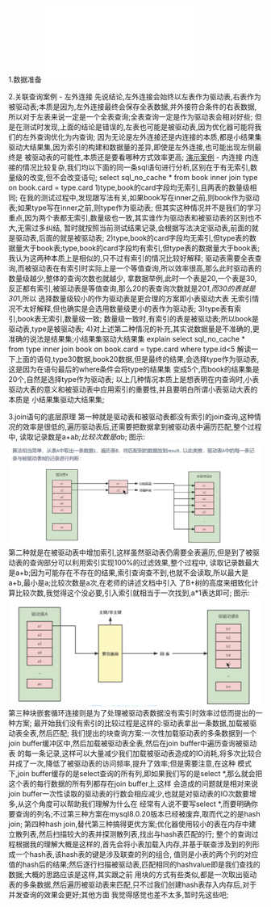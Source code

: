 1.数据准备 ![数据准备](关联查询优化的数据准备.sql)

2.关联查询案例
    - 左外连接
        先说结论,左外连接会始终以左表作为驱动表,右表作为被驱动表;本质是因为,左外连接最终会保存全表数据,并外接符合条件的右表数据,
      所以对于左表来说一定是一个全表查询;全表查询一定是作为驱动表会相对好些;
        但是在测试时发现,上面的结论是错误的,左表也可能是被驱动表,因为优化器可能将我们的左外查询优化为内查询;
        因为无论是左外连接还是内连接的本质,都是小结果集驱动大结果集,因为索引的构建和数据量的差异,即使是左外连接,也可能出现左侧最终是
      被驱动表的可能性,本质还是要看哪种方式效率更高;  [演示案例](左外连接,右表驱动左表的案例.sql)
    - 内连接
        内连接的情况比较复杂,我们均以下面的同一条sql语句进行分析,区别在于有无索引,数量级的改变,但不会改变语句;
            select sql_no_cache * from book inner join type on book.card = type.card
        1)type,book的card字段均无索引,且两表的数量级相同;
            在我的测试过程中,发现跟写法有关,如果book写在inner之前,则book作为驱动表;如果type写在inner之前,则type作为驱动表;
          但其实这种情况并不是我们的学习重点,因为两个表都无索引,数量级也一致,其实谁作为驱动表和被驱动表的区别也不大,无需过多纠结,
          暂时就按照当前测试结果记录,会根据写法决定驱动表,前面的就是驱动表,后面的就是被驱动表;
        2)type,book的card字段均无索引,但type表的数据量大于book表;type,book的card字段均有索引,但type表的数据量大于book表;
            我认为这两种本质上是相似的,只不过有索引的情况比较好解释;
            驱动表需要全表查询,而被驱动表在有索引时实际上是一个等值查询,所以效率很高,那么此时驱动表的数量级越少,整体的查询次数也就越少,
          拿数据举例,此时一个表是20,一个表是30,反正都有索引,被驱动表是等值查询,那么20的表查询次数就是20*1,而30的表就是30*1,所以
          选择数量级较小的作为驱动表是更合理的方案即小表驱动大表
            无索引情况不太好解释,但也确实是会选用数量级更小的表作为驱动表;
        3)type表有索引,book表无索引,数量级一致;
            数量级一致时,有索引的表是被驱动表;所以book是驱动表,type是被驱动表;
        4)对上述第二种情况的补充,其实说数据量是不准确的,更准确的说法是结果集;小结果集驱动大结果集
            explain select sql_no_cache * from type inner join book on book.card = type.card where type.id<5
          解读一下上面的语句,type30数据,book20数据,但是最终的结果,会选择type作为驱动表,这是因为在语句最后的where条件会将type的结果集
        变成5个,而book的结果集是20个,自然是选择type作为驱动表;
        以上几种情况本质上是想表明在内查询时,小表驱动大表的意义和被驱动表中应用索引的重要性,并且要明白所谓小表驱动大表的本质是
      小结果集驱动大结果集;

3.join语句的底层原理
    第一种就是驱动表和被驱动表都没有索引的join查询,这种情况的效率是很低的,遍历驱动表后,还需要把数据拿到被驱动表中遍历匹配,整个过程中,
  读取记录数是a+a*b;比较次数是a*b; 图示: ![img.png](简单嵌套循环连接示意图.png)
    第二种就是在被驱动表中增加索引,这样虽然驱动表仍需要全表遍历,但是到了被驱动表的查询部分可以利用索引实现100%的过滤效果,整个过程中,
  读取记录数最大是a+b;因为可能存在不存在的结果,索引查询查不到,也就不会读取,所以最大是a+b,最小是a;比较次数是a次,在老师的讲述文档中引入
  了B+树的高度来细致化计算比较次数,我觉得这个没必要,引入索引就相当于一次找到,a*1表达即可;  图示: ![img.png](索引嵌套循环示意图.png)
    第三种块嵌套循环连接则是为了处理被驱动表数据没有索引时效率过低而提出的一种方案;
    最开始我们没有索引的比较过程是这样的:驱动表拿出一条数据,加载被驱动表全表,然后匹配;
    我们提出的块查询方案:一次性加载驱动表的多条数据到一个join buffer缓冲区中,然后加载被驱动表全表,然后在join buffer中遍历查询被驱动表
  的每一条记录,这样可以大量减少我们加载被驱动表造成的IO消耗,将多次比较合并成了一次,降低了被驱动表的访问频率,提升了效率;但是需要注意,在这种
  模式下,join buffer缓存的是select查询的所有列,即如果我们写的是select *,那么就会把这个表的每行数据的所有列都存在join buffer上,这样
  会造成的问题就是相对来说join buffer一次性读取的驱动表的行数会相应减少,也就是对驱动表的IO次数要增多,从这个角度可以帮助我们理解为什么在
  经常有人说不要写select *,而要明确你要查询的列名;不过第三种方案在mysql8.0.20版本已经被废弃,取而代之的是hash join;
    第四种hash join,替代第三种搞得更优方案;优化器使用较小的表在内存中建立散列表,然后扫描较大的表并探测散列表,找出与hash表匹配的行;
    整个的查询过程根据我的理解大概是这样的,首先会将小表加载入内存,并基于联查涉及到的列形成一个hash表,该hash表的键是涉及联查的列的组合,
  值则是小表的两个列的对应值的hash后的结果;然后逐行扫描被驱动表,匹配相同的hashvalue即是我们查找的数据;大概的思路应该是这样,其实跟之前
  用块的方式有些类似,都是一次取出驱动表的多条数据,然后遍历被驱动表来匹配,只不过我们创建hash表存入内存后,对于并发查询的效果会更好;其他方面
  我觉得感觉也差不太多,暂时先这些吧;